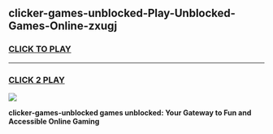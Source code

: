 
## clicker-games-unblocked-Play-Unblocked-Games-Online-zxugj
<h3>
<a href="https://premium76.site?title=clicker-games-unblocked&ref=25A">CLICK TO PLAY</a></h3>
<hr>

<h3>
<a href="https://premium76.site?title=clicker-games-unblocked&ref=25A">CLICK 2 PLAY</a>
  
</h3>

<a href="https://premium76.site?title=clicker-games-unblocked&ref=25A"><img src="https://clearcache.store/games.png"></a>


**clicker-games-unblocked games unblocked: Your Gateway to Fun and Accessible Online Gaming**
